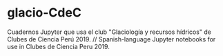 # glacio-CdeC
Cuadernos Jupyter que usa el club "Glaciología y recursos hídricos" de Clubes de Ciencia Perú 2019. // Spanish-language Jupyter notebooks for use in Clubes de Ciencia Peru 2019.
